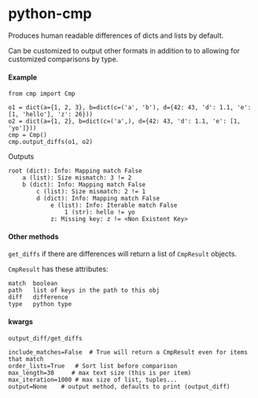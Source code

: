 # python-cmp
Produces human readable differences of dicts and lists by default.

Can be customized to output other formats in addition to to allowing for customized comparisons by type.

#### Example

```
from cmp import Cmp 

o1 = dict(a={1, 2, 3}, b=dict(c=('a', 'b'), d={42: 43, 'd': 1.1, 'e': [1, 'hello'], 'z': 26}))
o2 = dict(a={1, 2}, b=dict(c=('a',), d={42: 43, 'd': 1.1, 'e': [1, 'yo']}))
cmp = Cmp()
cmp.output_diffs(o1, o2)

```

Outputs
```
root (dict): Info: Mapping match False
	a (list): Size mismatch: 3 != 2
	b (dict): Info: Mapping match False
		c (list): Size mismatch: 2 != 1
		d (dict): Info: Mapping match False
			e (list): Info: Iterable match False
				1 (str): hello != yo
			z: Missing key: z != <Non Existent Key>
```

#### Other methods
`get_diffs` if there are differences will return a list of `CmpResult` objects.

`CmpResult` has these attributes:
```
match  boolean
path   list of keys in the path to this obj
diff   difference
type   python type
```

#### kwargs

`output_diff/get_diffs`

```
include_matches=False  # True will return a CmpResult even for items that match
order_lists=True   # Sort list before comparison 
max_length=30     # max text size (this is per item)
max_iteration=1000 # max size of list, tuples...
output=None    # output method, defaults to print (output_diff)
```
